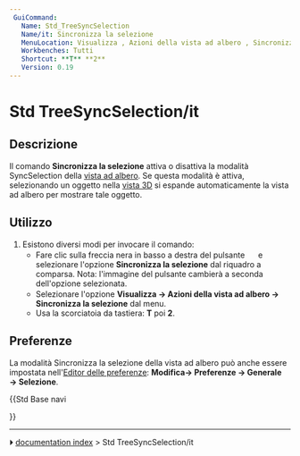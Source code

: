 ```yaml
---
 GuiCommand:
   Name: Std_TreeSyncSelection
   Name/it: Sincronizza la selezione
   MenuLocation: Visualizza , Azioni della vista ad albero , Sincronizza la selezione
   Workbenches: Tutti
   Shortcut: **T** **2**
   Version: 0.19
---
```


# Std TreeSyncSelection/it



## Descrizione

Il comando **Sincronizza la selezione** attiva o disattiva la modalità SyncSelection della [vista ad albero](Tree_view/it.md). Se questa modalità è attiva, selezionando un oggetto nella [vista 3D](3D_view/it.md) si espande automaticamente la vista ad albero per mostrare tale oggetto.



## Utilizzo

1.  Esistono diversi modi per invocare il comando:
    -   Fare clic sulla freccia nera in basso a destra del pulsante **<img src="images/Std_TreeSyncView.svg" width=16px>** e selezionare l\'opzione **Sincronizza la selezione** dal riquadro a comparsa. Nota: l\'immagine del pulsante cambierà a seconda dell\'opzione selezionata.
    -   Selezionare l\'opzione **Visualizza → Azioni della vista ad albero → <img src="images/Std_TreeSyncSelection.svg" width=16px> Sincronizza la selezione** dal menu.
    -   Usa la scorciatoia da tastiera: **T** poi **2**.



## Preferenze

La modalità Sincronizza la selezione della vista ad albero può anche essere impostata nell\'[Editor delle preferenze](Preferences_Editor/it#Selezione.md): **Modifica→ Preferenze → Generale → Selezione**.





{{Std Base navi

}}



---
⏵ [documentation index](../README.md) > Std TreeSyncSelection/it
